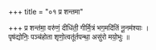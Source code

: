 +++
title = "०१ प्र शन्तमा"

+++
प्र शन्त॑मा॒ वरु॑णं॒ दीधि॑ती॒ गीर्मि॒त्रं भग॒मदि॑तिं नू॒नम॑श्याः ।  
पृष॑द्योनिः॒ पञ्च॑होता शृणो॒त्वतू॑र्तपन्था॒ असु॑रो मयो॒भुः ॥